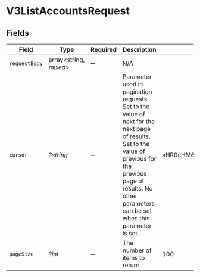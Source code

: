 # V3ListAccountsRequest


## Fields

| Field                                                                                                                                                                                                                    | Type                                                                                                                                                                                                                     | Required                                                                                                                                                                                                                 | Description                                                                                                                                                                                                              | Example                                                                                                                                                                                                                  |
| ------------------------------------------------------------------------------------------------------------------------------------------------------------------------------------------------------------------------ | ------------------------------------------------------------------------------------------------------------------------------------------------------------------------------------------------------------------------ | ------------------------------------------------------------------------------------------------------------------------------------------------------------------------------------------------------------------------ | ------------------------------------------------------------------------------------------------------------------------------------------------------------------------------------------------------------------------ | ------------------------------------------------------------------------------------------------------------------------------------------------------------------------------------------------------------------------ |
| `requestBody`                                                                                                                                                                                                            | array<string, *mixed*>                                                                                                                                                                                                   | :heavy_minus_sign:                                                                                                                                                                                                       | N/A                                                                                                                                                                                                                      |                                                                                                                                                                                                                          |
| `cursor`                                                                                                                                                                                                                 | *?string*                                                                                                                                                                                                                | :heavy_minus_sign:                                                                                                                                                                                                       | Parameter used in pagination requests. Set to the value of next for the next page of results. Set to the value of previous for the previous page of results. No other parameters can be set when this parameter is set.<br/> | aHR0cHM6Ly9nLnBhZ2UvTmVrby1SYW1lbj9zaGFyZQ==                                                                                                                                                                             |
| `pageSize`                                                                                                                                                                                                               | *?int*                                                                                                                                                                                                                   | :heavy_minus_sign:                                                                                                                                                                                                       | The number of items to return                                                                                                                                                                                            | 100                                                                                                                                                                                                                      |